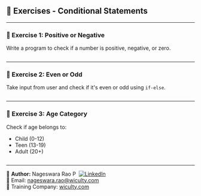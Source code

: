 ## 🧪 Exercises - Conditional Statements

---

### 🔹 Exercise 1: Positive or Negative
Write a program to check if a number is positive, negative, or zero.

```python

```

---

### 🔹 Exercise 2: Even or Odd
Take input from user and check if it's even or odd using `if-else`.

```python

```

---

### 🔹 Exercise 3: Age Category
Check if age belongs to:
- Child (0-12)
- Teen (13-19)
- Adult (20+)

```python

```

---

👤 **Author:** Nageswara Rao P &nbsp;[![LinkedIn](https://img.shields.io/badge/LinkedIn-%230077B5.svg?style=flat-square&logo=linkedin&logoColor=white)](https://www.linkedin.com/in/nageshvkn)  
📧 Email: [nageswara.rao@wiculty.com](mailto:nageswara.rao@wiculty.com)  
🏢 Training Company: [wiculty.com](https://wiculty.com)